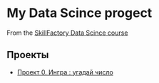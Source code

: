 # My Data Scince progect
From the [SkillFactory Data Scince course](https://skillfactory.ru/data-scientist-pro)

## Проекты

* [Проект 0. Ингра : угадай число](https://github.com/Dagslaid/skillfactory_hw/tree/Main/progect_0)
